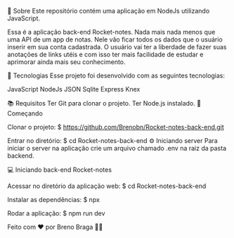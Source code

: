 📃 Sobre Este repositório contém uma aplicação em NodeJs utilizando JavaScript.

Essa é a aplicação back-end Rocket-notes. Nada mais nada menos que uma API de um app de notas. Nele vão ficar todos os dados que o usuário inserir em sua conta cadastrada. 
O usuário vai ter a liberdade de fazer suas anotações de links utéis e com isso ter mais facilidade de estudar e aprimorar ainda mais seu conhecimento.

🔨 Tecnologias Esse projeto foi desenvolvido com as seguintes tecnologias:

JavaScript NodeJs JSON Sqlite Express Knex

📚 Requisitos Ter Git para clonar o projeto. Ter Node.js instalado. 🚀 Começando

Clonar o projeto:
$ https://github.com/Brenobn/Rocket-notes-back-end.git

Entrar no diretório:
$ cd Rocket-notes-back-end ⚙️ Iniciando server Para iniciar o server na aplicação crie um arquivo chamado .env na raiz da pasta backend.

💻 Iniciando back-end Rocket-notes

Acessar no diretório da aplicação web:
$ cd Rocket-notes-back-end

Instalar as dependências:
$ npx

Rodar a aplicação:
$ npm run dev

Feito com ❤️ por Breno Braga 👋🏻
